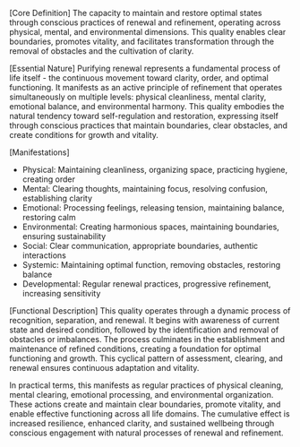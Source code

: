 [Core Definition]
The capacity to maintain and restore optimal states through conscious practices of renewal and refinement, operating across physical, mental, and environmental dimensions. This quality enables clear boundaries, promotes vitality, and facilitates transformation through the removal of obstacles and the cultivation of clarity.

[Essential Nature]
Purifying renewal represents a fundamental process of life itself - the continuous movement toward clarity, order, and optimal functioning. It manifests as an active principle of refinement that operates simultaneously on multiple levels: physical cleanliness, mental clarity, emotional balance, and environmental harmony. This quality embodies the natural tendency toward self-regulation and restoration, expressing itself through conscious practices that maintain boundaries, clear obstacles, and create conditions for growth and vitality.

[Manifestations]
- Physical: Maintaining cleanliness, organizing space, practicing hygiene, creating order
- Mental: Clearing thoughts, maintaining focus, resolving confusion, establishing clarity
- Emotional: Processing feelings, releasing tension, maintaining balance, restoring calm
- Environmental: Creating harmonious spaces, maintaining boundaries, ensuring sustainability
- Social: Clear communication, appropriate boundaries, authentic interactions
- Systemic: Maintaining optimal function, removing obstacles, restoring balance
- Developmental: Regular renewal practices, progressive refinement, increasing sensitivity

[Functional Description]
This quality operates through a dynamic process of recognition, separation, and renewal. It begins with awareness of current state and desired condition, followed by the identification and removal of obstacles or imbalances. The process culminates in the establishment and maintenance of refined conditions, creating a foundation for optimal functioning and growth. This cyclical pattern of assessment, clearing, and renewal ensures continuous adaptation and vitality.

In practical terms, this manifests as regular practices of physical cleaning, mental clearing, emotional processing, and environmental organization. These actions create and maintain clear boundaries, promote vitality, and enable effective functioning across all life domains. The cumulative effect is increased resilience, enhanced clarity, and sustained wellbeing through conscious engagement with natural processes of renewal and refinement.